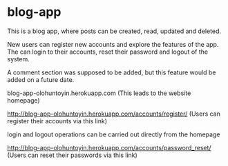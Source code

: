 # blog-app
This is a blog app, where posts can be created, read, updated and deleted.

New users can register new accounts and explore the features of the app. The can login to their accounts, reset their password and logout of the system.

A comment section was supposed to be added, but this feature would be added on a future date.

blog-app-olohuntoyin.herokuapp.com (This leads to the website homepage)

http://blog-app-olohuntoyin.herokuapp.com/accounts/register/ (Users can register their accounts via this link)

login and logout operations can be carried out directly from the homepage

http://blog-app-olohuntoyin.herokuapp.com/accounts/password_reset/ (Users can reset their passwords via this link)
